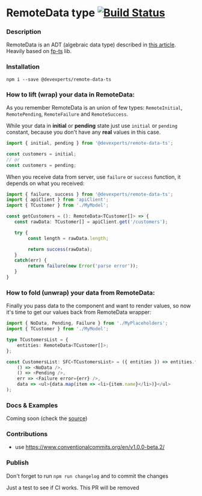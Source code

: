 # RemoteData type [![Build Status](https://travis-ci.org/devexperts/remote-data-ts.svg?branch=master)](https://travis-ci.org/devexperts/remote-data-ts)
### Description
RemoteData is an ADT (algebraic data type) described in [this article](https://medium.com/@gcanti/slaying-a-ui-antipattern-with-flow-5eed0cfb627b). Heavily based on [fp-ts](https://github.com/gcanti/fp-ts) lib.

### Installation
`npm i --save @devexperts/remote-data-ts`

### How to lift (wrap) your data in RemoteData:
As you remember RemoteData is an union of few types: `RemoteInitial`, `RemotePending`, `RemoteFailure` and `RemoteSuccess`.

While your data in **initial** or **pending** state just use `initial` or `pending` constant, because you don't have any **real** values in this case.

```ts
import { initial, pending } from '@devexperts/remote-data-ts';

const customers = initial;
// or
const customers = pending;
```

When you receive data from server, use `failure` or `success` function, it depends on what you received:

```ts
import { failure, success } from '@devexperts/remote-data-ts';
import { apiClient } from 'apiClient';
import { TCustomer } from './MyModel';

const getCustomers = (): RemoteData<TCustomer[]> => {
   const rawData: TCustomer[] = apiClient.get('/customers');

   try {
        const length = rawData.length;

        return success(rawData);
   }
   catch(err) {
        return failure(new Error('parse error'));
   }
}
```

### How to fold (unwrap) your data from RemoteData:
Finally you pass data to the component and want to render values, so now it's time to get our values back from RemoteData wrapper:

```ts
import { NoData, Pending, Failure } from './MyPlaceholders';
import { TCustomer } from './MyModel';

type TCustomersList = {
    entities: RemoteData<TCustomer[]>;
};

const CustomersList: SFC<TCustomersList> = ({ entities }) => entities.foldL(
    () => <NoData />,
    () => <Pending />,
    err => <Failure error={err} />,
    data => <ul>{data.map(item => <li>{item.name}</li>)}</ul>
);
```

### Docs & Examples
Coming soon (check the [source](src/remote-data.ts))


### Contributions
- use https://www.conventionalcommits.org/en/v1.0.0-beta.2/

### Publish
Don't forget to run `npm run changelog` and to commit the changes

Just a test to see if CI works. This PR will be removed